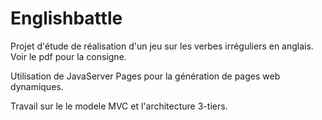# Englishbattle

Projet d'étude de réalisation d'un jeu sur les verbes irréguliers en anglais. Voir le pdf pour la consigne. 

Utilisation de JavaServer Pages pour la génération de pages web dynamiques. 

Travail sur le le modele MVC et l'architecture 3-tiers.

